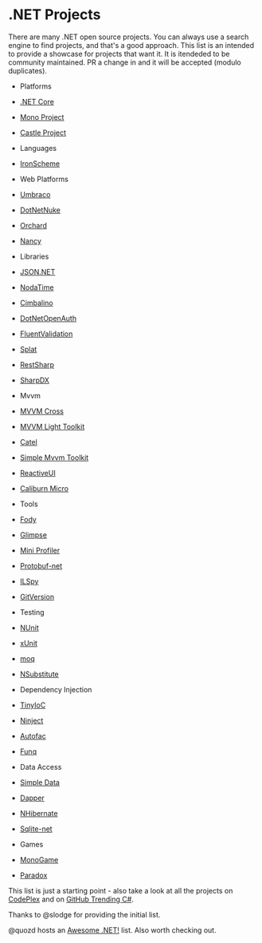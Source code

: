 # .NET Projects

There are many .NET open source projects. You can always use a search engine to find projects, and that's a good approach. This list is an intended to provide a showcase for projects that want it. It is itendeded to be community maintained. PR a change in and it will be accepted (modulo duplicates).

* Platforms
 * [.NET Core](https://github.com/dotnet/core)
 * [Mono Project](https://github.com/mono/)
 * [Castle Project](https://github.com/castleproject)

* Languages
 * [IronScheme](http://ironscheme.codeplex.com)

* Web Platforms
 * [Umbraco](http://umbraco.com/)
 * [DotNetNuke](https://dotnetnuke.codeplex.com/)
 * [Orchard](http://www.orchardproject.net/)
 * [Nancy](http://nancyfx.org)

* Libraries
 * [JSON.NET](http://json.net/)
 * [NodaTime](http://nodatime.org/)
 * [Cimbalino](http://cimbalino.org/)
 * [DotNetOpenAuth](https://github.com/DotNetOpenAuth)
 * [FluentValidation](https://github.com/JeremySkinner/FluentValidation)
 * [Splat](https://github.com/paulcbetts/splat)
 * [RestSharp](http://restsharp.org/)
 * [SharpDX](https://github.com/sharpdx/SharpDX)

* Mvvm
 * [MVVM Cross](https://github.com/MvvmCross/MvvmCross)
 * [MVVM Light Toolkit](http://www.mvvmlight.net)
 * [Catel](http://catelproject.com/)
 * [Simple Mvvm Toolkit](http://simplemvvmtoolkit.codeplex.com/)
 * [ReactiveUI](https://github.com/reactiveui/ReactiveUI)
 * [Caliburn Micro](http://caliburnmicro.com/)

* Tools
 * [Fody](https://github.com/Fody/Fody)
 * [Glimpse](http://getglimpse.com)
 * [Mini Profiler](http://miniprofiler.com/)
 * [Protobuf-net](https://code.google.com/p/protobuf-net/)
 * [ILSpy](http://ilspy.net/)
 * [GitVersion](https://github.com/ParticularLabs/GitVersion)

* Testing
 * [NUnit](https://github.com/nunit/nunit)
 * [xUnit](https://github.com/xunit/xunit)
 * [moq](https://github.com/Moq/moq4)
 * [NSubstitute](http://nsubstitute.github.io/)

* Dependency Injection
 * [TinyIoC](https://github.com/grumpydev/TinyIoC)
 * [Ninject](http://www.ninject.org/)
 * [Autofac](http://autofac.org/)
 * [Funq](https://funq.codeplex.com/)

* Data Access
 * [Simple Data](https://github.com/markrendle/Simple.Data)
 * [Dapper](https://github.com/StackExchange/dapper-dot-net)
 * [NHibernate](https://github.com/nhibernate)
 * [Sqlite-net](https://github.com/praeclarum/sqlite-net)

* Games
 * [MonoGame](http://monogame.net)
 * [Paradox](https://github.com/SiliconStudio/paradox)
 
This list is just a starting point - also take a look at all the projects on [CodePlex](http://www.codeplex.com/) and on [GitHub Trending C#](https://github.com/trending?l=csharp).

Thanks to @slodge for providing the initial list.

@quozd hosts an [Awesome .NET!](https://github.com/quozd/awesome-dotnet) list. Also worth checking out.
